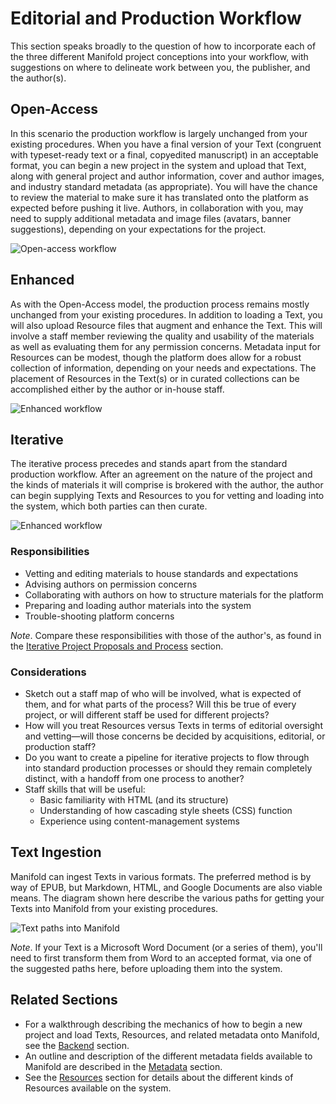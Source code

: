 # Editorial and Production Workflow
This section speaks broadly to the question of how to incorporate each of the three different Manifold project conceptions into your workflow, with suggestions on where to delineate work between you, the publisher, and the author(s).

## Open-Access
In this scenario the production workflow is largely unchanged from your existing procedures. When you have a final version of your Text (congruent with typeset-ready text or a final, copyedited manuscript) in an acceptable format, you can begin a new project in the system and upload that Text, along with general project and author information, cover and author images, and industry standard metadata (as appropriate). You will have the chance to review the material to make sure it has translated onto the platform as expected before pushing it live. Authors, in collaboration with you, may need to supply additional metadata and image files (avatars, banner suggestions), depending on your expectations for the project.

![Open-access workflow](/assets/oa-workflow.jpg)

## Enhanced
As with the Open-Access model, the production process remains mostly unchanged from your existing procedures. In addition to loading a Text, you will also upload Resource files that augment and enhance the Text. This will involve a staff member reviewing the quality and usability of the materials as well as evaluating them for any permission concerns. Metadata input for Resources can be modest, though the platform does allow for a robust collection of information, depending on your needs and expectations. The placement of Resources in the Text(s) or in curated collections can be accomplished either by the author or in-house staff.

![Enhanced workflow](/assets/enhanced-workflow.jpg)

## Iterative
The iterative process precedes and stands apart from the standard production workflow. After an agreement on the nature of the project and the kinds of materials it will comprise is brokered with the author, the author can begin supplying Texts and Resources to you for vetting and loading into the system, which both parties can then curate.

![Enhanced workflow](/assets/iterative-workflow.jpg)

### Responsibilities
*   Vetting and editing materials to house standards and expectations
*   Advising authors on permission concerns
*   Collaborating with authors on how to structure materials for the platform
*   Preparing and loading author materials into the system
*   Trouble-shooting platform concerns

*Note*. Compare these responsibilities with those of the author's, as found in the [Iterative Project Proposals and Process](proposals.md) section.

### Considerations
*   Sketch out a staff map of who will be involved, what is expected of them, and for what parts of the process? Will this be true of every project, or will different staff be used for different projects?
*   How will you treat Resources versus Texts in terms of editorial oversight and vetting—will those concerns be decided by acquisitions, editorial, or production staff?
*   Do you want to create a pipeline for iterative projects to flow through into standard production processes or should they remain completely distinct, with a handoff from one process to another?
*   Staff skills that will be useful:
    *   Basic familiarity with HTML (and its structure)
    *   Understanding of how cascading style sheets (CSS) function
    *   Experience using content-management systems

## Text Ingestion
Manifold can ingest Texts in various formats. The preferred method is by way of EPUB, but Markdown, HTML, and Google Documents are also viable means. The diagram shown here describe the various paths for getting your Texts into Manifold from your existing procedures.

![Text paths into Manifold](/assets/text-paths.jpg)

*Note*. If your Text is a Microsoft Word Document (or a series of them), you'll need to first transform them from Word to an accepted format, via one of the suggested paths here, before uploading them into the system.

## Related Sections
*   For a walkthrough describing the mechanics of how to begin a new project and load Texts, Resources, and related metadata onto Manifold, see the [Backend](backend.md) section.
*   An outline and description of the different metadata fields available to Manifold are described in the [Metadata](metadata.md) section.
*   See the [Resources](resources.md) section for details about the different kinds of Resources available on the system.
